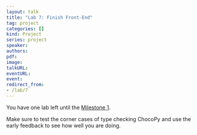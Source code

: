 ```yaml
---
layout: talk
title: "Lab 7: Finish Front-End"
tag: project
categories: []
kind: Project
series: project
speaker:
authors:
pdf:
image:
talkURL:
eventURL:
event:
redirect_from:
- /lab/7
---
```


You have one lab left until the [Milestone 1](/milestone/1).

Make sure to test the corner cases of type checking ChocoPy and use the early feedback to see how well you are doing.
